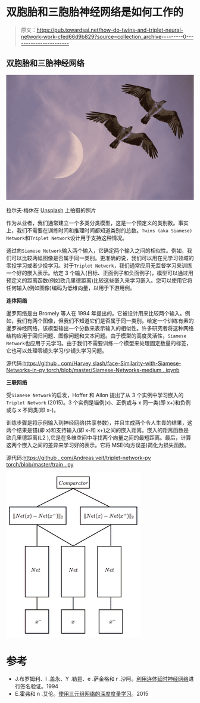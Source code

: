 # 双胞胎和三胞胎神经网络是如何工作的

> 原文：<https://pub.towardsai.net/how-do-twins-and-triplet-neural-network-work-cfed66d9b829?source=collection_archive---------0----------------------->

## **双胞胎和三胎神经网络**

![](img/8bc97778cd16d0c5a2c2ddfebfe2147c.png)

拉尔夫·梅休在 [Unsplash](https://unsplash.com?utm_source=medium&utm_medium=referral) 上拍摄的照片

作为从业者，我们通常建立一个多类分类模型，这是一个预定义的类别数。事实上，我们不需要在训练时间和推理时间都知道类别的总数。`Twins (aka Siamese) Network`和`Triplet Network`设计用于支持这种情况。

通过向`Siamese Network`输入两个输入，它确定两个输入之间的相似性。例如，我们可以比较两幅图像是否属于同一类别。更准确的说，我们可以用在元学习领域的零投学习或者少投学习。对于`Triplet Network`，我们通常应用无监督学习来训练一个好的嵌入表示。给定 3 个输入(目标、正面例子和负面例子)，模型可以通过用预定义的距离函数(例如欧几里德距离)比较这些嵌入来学习嵌入。您可以使用它将任何输入(例如图像)编码为低维向量，以用于下游用例。

**连体网络**

暹罗网络是由 Bromely 等人在 1994 年提出的。它被设计用来比较两个输入。例如，我们有两个图像，但我们不知道它们是否属于同一类别。给定一个训练有素的暹罗神经网络，该模型输出一个分数来表示输入的相似性。许多研究者将这种网络结构应用于回归问题、图像问题和文本问题。由于模型的高度灵活性，`Siamese Network`也应用于元学习。由于我们不需要训练一个模型来处理固定数量的标签，它也可以处理零镜头学习/少镜头学习问题。

源代码:[https://github . com/Harvey slash/face-Similarity-with-Siamese-Networks-in-py torch/blob/master/Siamese-Networks-medium . ipynb](https://github.com/harveyslash/Facial-Similarity-with-Siamese-Networks-in-Pytorch/blob/master/Siamese-networks-medium.ipynb)

**三联网络**

受`Siamese Network`的启发，Hoffer 和 Ailon 提出了从 3 个实例中学习嵌入的`Triplet Network` (2015)。3 个实例是锚例(x)、正例或与 x 同一类(即 x+)和负例或与 x 不同类(即 x-)。

训练步骤是将示例输入到神经网络(共享参数)，并且生成两个令人生畏的结果，这两个结果是锚(即 x)和支持输入(即 x-和 x+)之间的嵌入距离。嵌入的距离函数是欧几里德距离(L2 ),它是在多维空间中寻找两个向量之间的最短距离。最后，计算这两个嵌入之间的差异来学习好的表示。它将 MSE(均方误差)简化为损失函数。

源代码:[https://github . com/Andreas veit/triplet-network-py torch/blob/master/train . py](https://github.com/andreasveit/triplet-network-pytorch/blob/master/train.py)

![](img/41ff28c8ee1b413ad49be9297866c897.png)

# 参考

*   J.布罗姆利、I .盖永、Y .勒昆、e .萨金格和 r .沙阿。[利用连体延时神经网络](http://papers.nips.cc/paper/769-signature-verification-using-a-siamese-time-delay-neural-network.pdf)进行签名验证。1994
*   E.霍弗和 n .艾伦。[使用三元组网络的深度度量学习](https://arxiv.org/pdf/1412.6622.pdf)。2015